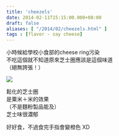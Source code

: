 ```yaml
---
title: 'cheezels'
date: 2014-02-11T15:15:00.000+08:00
draft: false
aliases: [ "/2014/02/cheezels.html" ]
tags : [flavor - say cheese]
---
```


小時候給學校小食部的cheese ring污染  
不吃這個就不知道原來芝士圈應該是這個味道  
（絕無誇張！）  

[![](https://1.bp.blogspot.com/-JsEvoXbLl4Y/XC4QewGWNxI/AAAAAAAAD6o/KRa556nEpNcG_I3cm4TpCl5ZHxgV9hq7wCLcBGAs/s640/99.jpg)](https://1.bp.blogspot.com/-JsEvoXbLl4Y/XC4QewGWNxI/AAAAAAAAD6o/KRa556nEpNcG_I3cm4TpCl5ZHxgV9hq7wCLcBGAs/s1600/99.jpg)

鬆化的芝士圈  
是粟米＋米的效果  
（不是麵粉製品能及）  
芝士味很濃郁  
  
好好食，不過食完手指會變橙色 XD